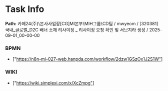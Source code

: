 # Task Info

**Path:** 카페24(주)\본사사업장\[CG]MI본부\MIH그룹\CD팀 / mwyeom / [320381] 국내_글로벌_D2C 배너 소재 리사이징 _ 리사이징 요청 확인 및 서브지라 생성 / 2025-09-01_00-00-00

### BPMN
- ["https://n8n-mi-027-web.hanpda.com/workflow/2dzw1GSzOx1J2S1W"]

### WIKI
- ["https://wiki.simplexi.com/x/XcZmpg"]

